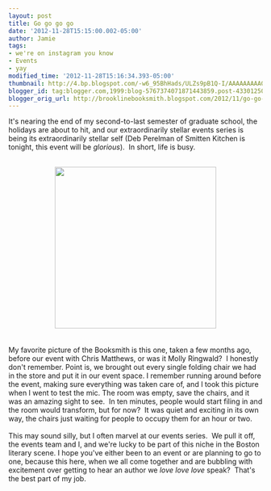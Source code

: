 ```yaml
---
layout: post
title: Go go go go
date: '2012-11-28T15:15:00.002-05:00'
author: Jamie
tags:
- we're on instagram you know
- Events
- yay
modified_time: '2012-11-28T15:16:34.393-05:00'
thumbnail: http://4.bp.blogspot.com/-w6_95BhHads/ULZs9pB1Q-I/AAAAAAAAAGU/-U4so_50KSM/s72-c/blog_seats.JPG
blogger_id: tag:blogger.com,1999:blog-5767374071871443859.post-4330125031011589969
blogger_orig_url: http://brooklinebooksmith.blogspot.com/2012/11/go-go-go-go.html
---
```


It's nearing the end of my second-to-last semester of graduate school, the holidays are about to hit, and our extraordinarily stellar events series is being its extraordinarily stellar self (Deb Perelman of Smitten Kitchen is tonight, this event will be <i>glorious</i>). &nbsp;In short, life is busy.<br /><div><br /></div><div class="separator" style="clear: both; text-align: center;"><a href="http://4.bp.blogspot.com/-w6_95BhHads/ULZs9pB1Q-I/AAAAAAAAAGU/-U4so_50KSM/s1600/blog_seats.JPG" imageanchor="1" style="margin-left: 1em; margin-right: 1em;"><img border="0" height="320" src="http://4.bp.blogspot.com/-w6_95BhHads/ULZs9pB1Q-I/AAAAAAAAAGU/-U4so_50KSM/s320/blog_seats.JPG" width="320" /></a></div><div><br /></div><div><br /></div><div>My favorite picture of the Booksmith is this one, taken a few months ago, before our event with Chris Matthews, or was it Molly Ringwald? &nbsp;I honestly don't remember. Point is, we brought out every single folding chair we had in the store and put it in our event space. I remember running around before the event, making sure everything was taken care of, and I took this picture when I went to test the mic. The room was empty, save the chairs, and it was an amazing sight to see. &nbsp;In ten minutes, people would start filing in and the room would transform, but for now? &nbsp;It was quiet and exciting in its own way, the chairs just waiting for people to occupy them for an hour or two.&nbsp;</div><div><br /></div><div>This may sound silly, but I often marvel at our events series. &nbsp;We pull it off, the events team and I, and we're lucky to be part of this niche in the Boston literary scene. I hope you've either been to an event or are planning to go to one, because this here, when we all come together and are bubbling with excitement over getting to hear an author we <i>love love love</i>&nbsp;speak? &nbsp;That's the best part of my job.</div>